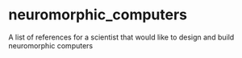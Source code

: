 # neuromorphic_computers
A list of references for a scientist that would like to design and build neuromorphic computers
